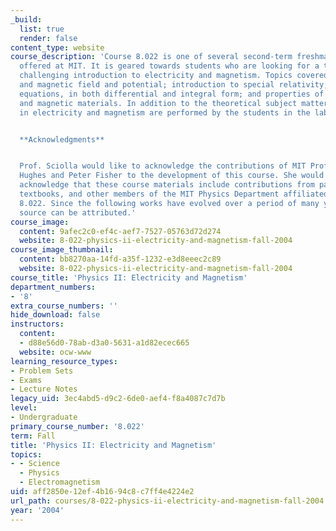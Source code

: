 ```yaml
---
_build:
  list: true
  render: false
content_type: website
course_description: 'Course 8.022 is one of several second-term freshman physics courses
  offered at MIT. It is geared towards students who are looking for a thorough and
  challenging introduction to electricity and magnetism. Topics covered include: Electric
  and magnetic field and potential; introduction to special relativity; Maxwell''s
  equations, in both differential and integral form; and properties of dielectrics
  and magnetic materials. In addition to the theoretical subject matter, several experiments
  in electricity and magnetism are performed by the students in the laboratory.


  **Acknowledgments**


  Prof. Sciolla would like to acknowledge the contributions of MIT Professors Scott
  Hughes and Peter Fisher to the development of this course. She would also like to
  acknowledge that these course materials include contributions from past instructors,
  textbooks, and other members of the MIT Physics Department affiliated with course
  8.022. Since the following works have evolved over a period of many years, no single
  source can be attributed.'
course_image:
  content: 9afec2c0-ef4c-aef7-7527-05763d72d274
  website: 8-022-physics-ii-electricity-and-magnetism-fall-2004
course_image_thumbnail:
  content: bb8270aa-14fd-a35f-1232-e3d8eeec2c89
  website: 8-022-physics-ii-electricity-and-magnetism-fall-2004
course_title: 'Physics II: Electricity and Magnetism'
department_numbers:
- '8'
extra_course_numbers: ''
hide_download: false
instructors:
  content:
  - d88e56d0-78ab-d3a0-5631-a1d82ecec665
  website: ocw-www
learning_resource_types:
- Problem Sets
- Exams
- Lecture Notes
legacy_uid: 3ec4abd5-d9c2-6de0-aef4-f8a4087c7d7b
level:
- Undergraduate
primary_course_number: '8.022'
term: Fall
title: 'Physics II: Electricity and Magnetism'
topics:
- - Science
  - Physics
  - Electromagnetism
uid: aff2850e-12ef-4b16-94c8-c7ff4e4224e2
url_path: courses/8-022-physics-ii-electricity-and-magnetism-fall-2004
year: '2004'
---
```

